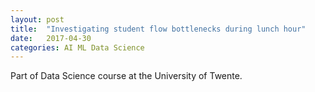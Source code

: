```yaml
---
layout: post
title:  "Investigating student flow bottlenecks during lunch hour"
date:   2017-04-30
categories: AI ML Data Science
---
```


Part of Data Science course at the University of Twente.
